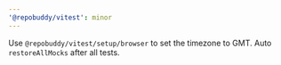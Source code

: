 ```yaml
---
'@repobuddy/vitest': minor
---
```


Use `@repobuddy/vitest/setup/browser` to set the timezone to GMT.
Auto `restoreAllMocks` after all tests.